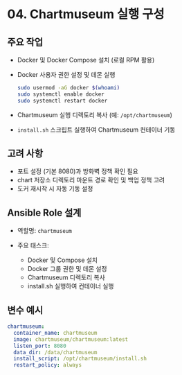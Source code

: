 # 04. Chartmuseum 실행 구성

## 주요 작업

* Docker 및 Docker Compose 설치 (로컬 RPM 활용)
* Docker 사용자 권한 설정 및 데몬 실행

  ```bash
  sudo usermod -aG docker $(whoami)
  sudo systemctl enable docker
  sudo systemctl restart docker
  ```
* Chartmuseum 실행 디렉토리 복사 (예: `/opt/chartmuseum`)
* `install.sh` 스크립트 실행하여 Chartmuseum 컨테이너 기동

## 고려 사항

* 포트 설정 (기본 8080)과 방화벽 정책 확인 필요
* chart 저장소 디렉토리 마운트 경로 확인 및 백업 정책 고려
* 도커 재시작 시 자동 기동 설정

## Ansible Role 설계

* 역할명: `chartmuseum`
* 주요 태스크:

  * Docker 및 Compose 설치
  * Docker 그룹 권한 및 데몬 설정
  * Chartmuseum 디렉토리 복사
  * install.sh 실행하여 컨테이너 실행

## 변수 예시

```yaml
chartmuseum:
  container_name: chartmuseum
  image: chartmuseum/chartmuseum:latest
  listen_port: 8080
  data_dir: /data/chartmuseum
  install_script: /opt/chartmuseum/install.sh
  restart_policy: always
```

